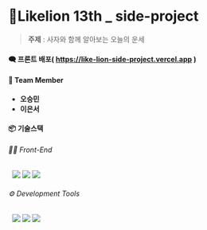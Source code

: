 # 🦁Likelion 13th \_ side-project

> **주제** : 사자와 함께 알아보는 오늘의 운세

#### 🗨️ 프론트 배포( https://like-lion-side-project.vercel.app )

#### 👥 Team Member

- **오승민**
- **이은서**

#### 📦 기술스택

###### 👩‍💻 Front-End

&nbsp; <img src="https://img.shields.io/badge/React-61DAFB?style=flat&logo=react&logoColor=white">&nbsp;<img src="https://img.shields.io/badge/styled-components-DB7093?style=flat&logo=styled-components&logoColor=white">&nbsp;<img src="https://img.shields.io/badge/Three.js-000000?style=flat&logo=three.js&logoColor=white">

###### ⚙️ Development Tools

&nbsp; <img src="https://img.shields.io/badge/GitHub-181717?style=flat&logo=github&logoColor=white">&nbsp;<img src="https://img.shields.io/badge/Notion-000?style=flat&logo=notion&logoColor=white">&nbsp;<img src="https://img.shields.io/badge/Figma-F24E1E?style=flat&logo=figma&logoColor=white">
